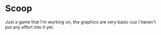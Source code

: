 # Scoop
Just a game that I'm working on, the graphics are very basic cuz I haven't put any effort into it yet.
